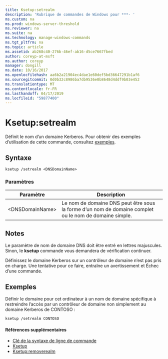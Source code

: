 ```yaml
---
title: Ksetup:setrealm
description: 'Rubrique de commandes de Windows pour ***- '
ms.custom: na
ms.prod: windows-server-threshold
ms.reviewer: na
ms.suite: na
ms.technology: manage-windows-commands
ms.tgt_pltfrm: na
ms.topic: article
ms.assetid: ab268c40-276b-46ef-ab16-d5ce7667fbed
author: coreyp-at-msft
ms.author: coreyp
manager: dongill
ms.date: 10/16/2017
ms.openlocfilehash: aa6b2a21904ec4dae1e60def5bd36647291b1af6
ms.sourcegitcommit: 0d0b32c8986ba7db9536e0b8648d4ddf9b03e452
ms.translationtype: MT
ms.contentlocale: fr-FR
ms.lasthandoff: 04/17/2019
ms.locfileid: "59877400"
---
```

# <a name="ksetupsetrealm"></a>Ksetup:setrealm



Définit le nom d’un domaine Kerberos. Pour obtenir des exemples d’utilisation de cette commande, consultez [exemples](#BKMK_Examples).

## <a name="syntax"></a>Syntaxe

```
ksetup /setrealm <DNSDomainName>
```

### <a name="parameters"></a>Paramètres

|Paramètre|Description|
|---------|-----------|
|\<DNSDomainName>|Le nom de domaine DNS peut être sous la forme d’un nom de domaine complet ou le nom de domaine simple.|

## <a name="remarks"></a>Notes

Le paramètre de nom de domaine DNS doit être entré en lettres majuscules. Sinon, le **ksetup** commande vous demandera de vérification continuer.

Définissez le domaine Kerberos sur un contrôleur de domaine n’est pas pris en charge. Une tentative pour ce faire, entraîne un avertissement et Échec d’une commande.

## <a name="BKMK_Examples"></a>Exemples

Définir le domaine pour cet ordinateur à un nom de domaine spécifique à restreindre l’accès par un contrôleur de domaine non simplement au domaine Kerberos de CONTOSO :
```
ksetup /setrealm CONTOSO
```

#### <a name="additional-references"></a>Références supplémentaires

-   [Clé de la syntaxe de ligne de commande](command-line-syntax-key.md)
-   [Ksetup](ksetup.md)
-   [Ksetup:removerealm](ksetup-removerealm.md)